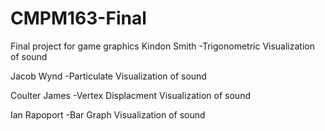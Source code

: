# CMPM163-Final
Final project for game graphics
Kindon Smith
-Trigonometric Visualization of sound

Jacob Wynd
-Particulate Visualization of sound

Coulter James
-Vertex Displacment Visualization of sound

Ian Rapoport
-Bar Graph Visualization of sound